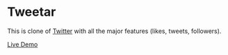 # Tweetar
This is clone of [Twitter](https://twitter.com) with all the major features 
(likes, tweets, followers).

[Live Demo](https://tweetar.vercel.app)
